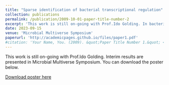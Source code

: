 ```yaml
---
title: "Sparse identification of bacterial transcriptional regulation"
collection: publications
permalink: /publication/2009-10-01-paper-title-number-2
excerpt: 'This work is still on-going with Prof.Ido Golding. In bacteria, while the connection between a gene's regulatory architecture and its expression is well-established in the context of individual model gene circuits, a genome-scale perspective of such connection is lacking. A recent collaborative project from our lab aimed to develop a genome-wide classification of transcriptional regulation based on the response of each gene to its own replication. However, some genes exhibit transcriptional behavior that falls outside the current theoretical framework. Meanwhile, many data-driven machine learning algorithms aimed to construct ordinary differential equation models have emerged in recent years. These algorithms may be helpful in discovering hidden regulatory mechanisms beyond the current model. In this work, we aim to use machine learning-aided methods to perform a genome-wide classification of transcriptional behavior based on real Escherichia coli (E.) coli data. After considering several different algorithms, we now focus on the sparse identification of nonlinear dynamics (SINDy) algorithm, which is more practical due to its high computational efficiency. We reported some simple test cases of remarkable agreement between the simulation data generated from the mRNA transcription model and the ODE model learned by SINDy. We anticipate that our attempt will serve as a starting point for learning more complicated transcriptional regulation models using data-driven methods.'
date: 2023-09-15
venue: 'Microbial Multiverse Symposium'
paperurl: 'http://academicpages.github.io/files/paper1.pdf'
#citation: 'Your Name, You. (2009). &quot;Paper Title Number 1.&quot; <i>Journal 1</i>. 1(1).'
---
```

This work is still on-going with Prof.Ido Golding. Interim results are presented in Microbial Multiverse Symposium. You can download the poster below.

[Download poster here](http://academicpages.github.io/files/paper1.pdf)

